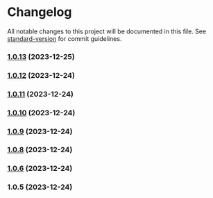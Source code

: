 # Changelog

All notable changes to this project will be documented in this file. See [standard-version](https://github.com/conventional-changelog/standard-version) for commit guidelines.

### [1.0.13](https://github.com/bbhminhnl/chatbox-frontend-hybrid/compare/1.0.12...1.0.13) (2023-12-25)

### [1.0.12](https://github.com/bbhminhnl/chatbox-frontend-hybrid/compare/1.0.11...1.0.12) (2023-12-24)

### [1.0.11](https://github.com/bbhminhnl/chatbox-frontend-hybrid/compare/1.0.10...1.0.11) (2023-12-24)

### [1.0.10](https://github.com/bbhminhnl/chatbox-frontend-hybrid/compare/1.0.9...1.0.10) (2023-12-24)

### [1.0.9](https://github.com/bbhminhnl/chatbox-frontend-hybrid/compare/1.0.8...1.0.9) (2023-12-24)

### [1.0.8](https://github.com/bbhminhnl/chatbox-frontend-hybrid/compare/1.0.6...1.0.8) (2023-12-24)

### [1.0.6](https://github.com/bbhminhnl/chatbox-frontend-hybrid/compare/1.0.5...1.0.6) (2023-12-24)

### 1.0.5 (2023-12-24)
